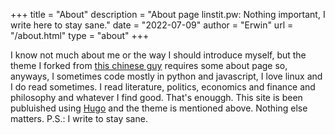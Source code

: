 +++
title = "About"
description = "About page linstit.pw: Nothing important, I write here to stay sane."
date = "2022-07-09"
author = "Erwin"
url = "/about.html"
type = "about"
+++

I know not much about me or the way I should introduce myself, but the theme I forked from [this chinese guy](https://github.com/elkan1788/hugo-theme-next) requires some about page so, anyways, I sometimes code mostly in python and javascript, I love linux and I do read sometimes. I read literature, politics, economics and finance and philosophy and whatever I find good. That's enouggh. This site is been publuished using [Hugo](https://github.com/gohugoio) and the theme is mentioned above. Nothing else matters.
P.S.: I write to stay sane.